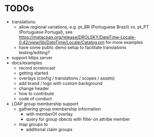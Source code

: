 # TODOs

* translations:
    * allow regional variations, e.g. pt_BR (Portuguese Brazil) vs. pt_PT (Portuguese Portugal), see https://metacpan.org/release/DROLSKY/DateTime-Locale-0.42/view/lib/DateTime/Locale/Catalog.pm for more examples
    * have some public demo setup to facilitate translations testing/editing?
* support https server
* docs/examples
    * record screencast
    * getting started
    * overlays (config / translations / scopes / assets)
    * add brand / logo with custom background
    * change header
    * how to contribute
    * code of conduct
* LDAP group membership support
    * gathering group membership information
        * with memberOf overlay
        * query for group obects with filter on attribe member
    * map groups to
        * additional claim groups
